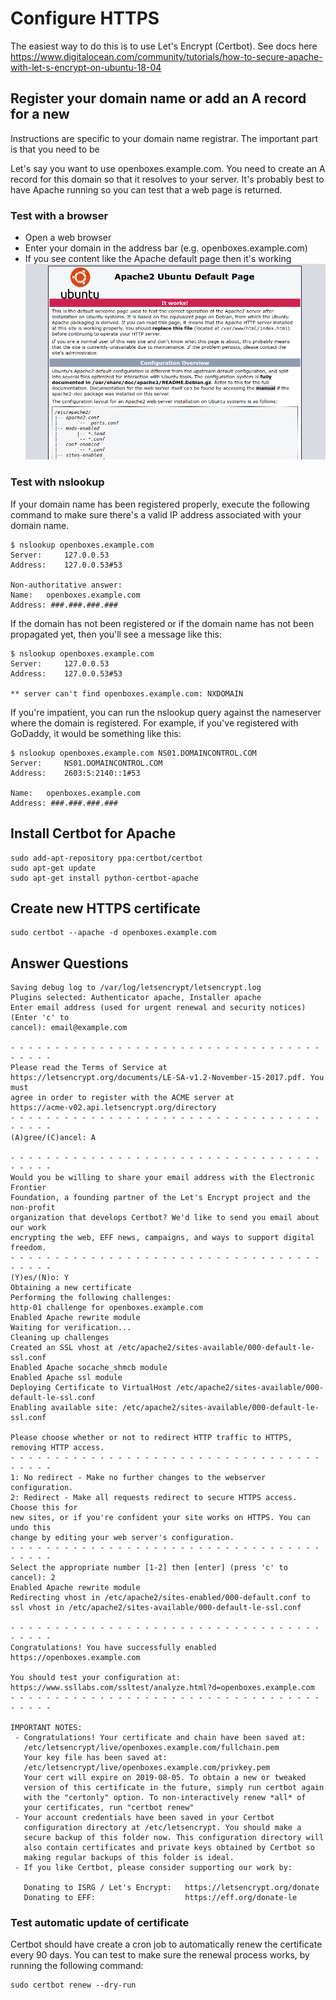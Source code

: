 # Configure HTTPS 

The easiest way to do this is to use Let's Encrypt (Certbot). 
See docs here https://www.digitalocean.com/community/tutorials/how-to-secure-apache-with-let-s-encrypt-on-ubuntu-18-04

## Register your domain name or add an A record for a new 
Instructions are specific to your domain name registrar. The important part is that you need to be 

Let's say you want to use openboxes.example.com. You need to create an A record for this domain so that it 
resolves to your server. It's probably best to have Apache running so you can test that a web page is returned.

### Test with a browser
* Open a web browser
* Enter your domain in the address bar (e.g. openboxes.example.com)
* If you see content like the Apache default page then it's working
![It works](../../assets/img/apache-it-works.png "Apache It Works")


### Test with nslookup
If your domain name has been registered properly, execute the following command to make sure there's a valid IP address 
associated with your domain name.
```
$ nslookup openboxes.example.com
Server:		127.0.0.53
Address:	127.0.0.53#53

Non-authoritative answer:
Name:	openboxes.example.com
Address: ###.###.###.###
```

If the domain has not been registered or if the domain name has not been propagated yet, then you'll see a message like this:
```
$ nslookup openboxes.example.com
Server:		127.0.0.53
Address:	127.0.0.53#53

** server can't find openboxes.example.com: NXDOMAIN
```

If you're impatient, you can run the nslookup query against the nameserver where the domain is registered. For example, 
if you've registered with GoDaddy, it would be something like this:
```
$ nslookup openboxes.example.com NS01.DOMAINCONTROL.COM
Server:		NS01.DOMAINCONTROL.COM
Address:	2603:5:2140::1#53

Name:	openboxes.example.com
Address: ###.###.###.###
```



## Install Certbot for Apache 
```
sudo add-apt-repository ppa:certbot/certbot
sudo apt-get update
sudo apt-get install python-certbot-apache
```

## Create new HTTPS certificate
```
sudo certbot --apache -d openboxes.example.com
```

## Answer Questions
```
Saving debug log to /var/log/letsencrypt/letsencrypt.log
Plugins selected: Authenticator apache, Installer apache
Enter email address (used for urgent renewal and security notices) (Enter 'c' to
cancel): email@example.com

- - - - - - - - - - - - - - - - - - - - - - - - - - - - - - - - - - - - - - - -
Please read the Terms of Service at
https://letsencrypt.org/documents/LE-SA-v1.2-November-15-2017.pdf. You must
agree in order to register with the ACME server at
https://acme-v02.api.letsencrypt.org/directory
- - - - - - - - - - - - - - - - - - - - - - - - - - - - - - - - - - - - - - - -
(A)gree/(C)ancel: A

- - - - - - - - - - - - - - - - - - - - - - - - - - - - - - - - - - - - - - - -
Would you be willing to share your email address with the Electronic Frontier
Foundation, a founding partner of the Let's Encrypt project and the non-profit
organization that develops Certbot? We'd like to send you email about our work
encrypting the web, EFF news, campaigns, and ways to support digital freedom.
- - - - - - - - - - - - - - - - - - - - - - - - - - - - - - - - - - - - - - - -
(Y)es/(N)o: Y
Obtaining a new certificate
Performing the following challenges:
http-01 challenge for openboxes.example.com
Enabled Apache rewrite module
Waiting for verification...
Cleaning up challenges
Created an SSL vhost at /etc/apache2/sites-available/000-default-le-ssl.conf
Enabled Apache socache_shmcb module
Enabled Apache ssl module
Deploying Certificate to VirtualHost /etc/apache2/sites-available/000-default-le-ssl.conf
Enabling available site: /etc/apache2/sites-available/000-default-le-ssl.conf

Please choose whether or not to redirect HTTP traffic to HTTPS, removing HTTP access.
- - - - - - - - - - - - - - - - - - - - - - - - - - - - - - - - - - - - - - - -
1: No redirect - Make no further changes to the webserver configuration.
2: Redirect - Make all requests redirect to secure HTTPS access. Choose this for
new sites, or if you're confident your site works on HTTPS. You can undo this
change by editing your web server's configuration.
- - - - - - - - - - - - - - - - - - - - - - - - - - - - - - - - - - - - - - - -
Select the appropriate number [1-2] then [enter] (press 'c' to cancel): 2
Enabled Apache rewrite module
Redirecting vhost in /etc/apache2/sites-enabled/000-default.conf to ssl vhost in /etc/apache2/sites-available/000-default-le-ssl.conf

- - - - - - - - - - - - - - - - - - - - - - - - - - - - - - - - - - - - - - - -
Congratulations! You have successfully enabled https://openboxes.example.com

You should test your configuration at:
https://www.ssllabs.com/ssltest/analyze.html?d=openboxes.example.com
- - - - - - - - - - - - - - - - - - - - - - - - - - - - - - - - - - - - - - - -

IMPORTANT NOTES:
 - Congratulations! Your certificate and chain have been saved at:
   /etc/letsencrypt/live/openboxes.example.com/fullchain.pem
   Your key file has been saved at:
   /etc/letsencrypt/live/openboxes.example.com/privkey.pem
   Your cert will expire on 2019-08-05. To obtain a new or tweaked
   version of this certificate in the future, simply run certbot again
   with the "certonly" option. To non-interactively renew *all* of
   your certificates, run "certbot renew"
 - Your account credentials have been saved in your Certbot
   configuration directory at /etc/letsencrypt. You should make a
   secure backup of this folder now. This configuration directory will
   also contain certificates and private keys obtained by Certbot so
   making regular backups of this folder is ideal.
 - If you like Certbot, please consider supporting our work by:

   Donating to ISRG / Let's Encrypt:   https://letsencrypt.org/donate
   Donating to EFF:                    https://eff.org/donate-le

```

### Test automatic update of certificate
Certbot should have create a cron job to automatically renew the certificate every 90 days. You can test to make sure 
the renewal process works, by running the following command:
```
sudo certbot renew --dry-run
```


